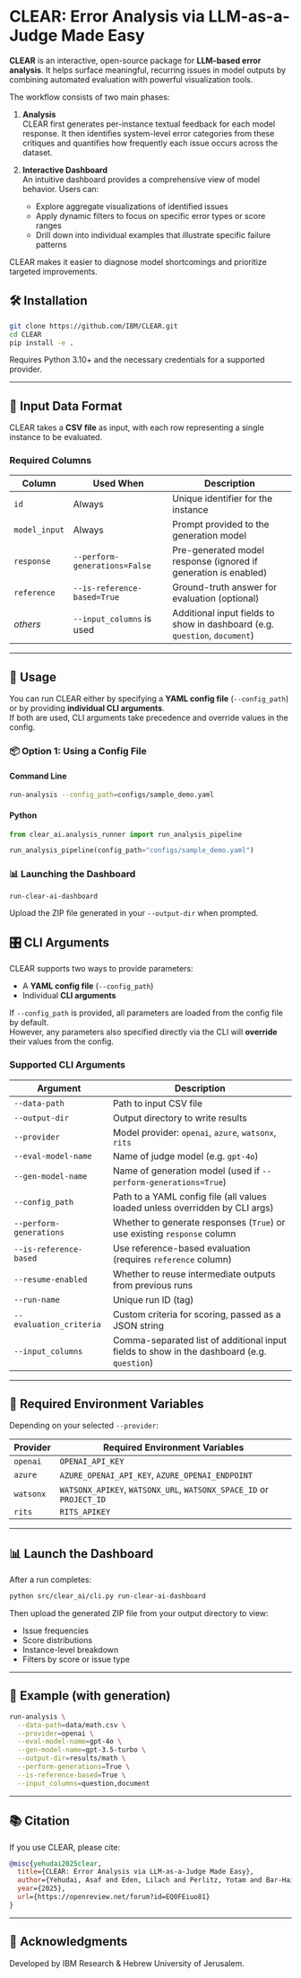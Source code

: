 # CLEAR: Error Analysis via LLM-as-a-Judge Made Easy

**CLEAR** is an interactive, open-source package for **LLM-based error analysis**. It helps surface meaningful, recurring issues in model outputs by combining automated evaluation with powerful visualization tools.

The workflow consists of two main phases:

1. **Analysis**  
   CLEAR first generates per-instance textual feedback for each model response. It then identifies system-level error categories from these critiques and quantifies how frequently each issue occurs across the dataset.

2. **Interactive Dashboard**  
   An intuitive dashboard provides a comprehensive view of model behavior. Users can:  
   - Explore aggregate visualizations of identified issues  
   - Apply dynamic filters to focus on specific error types or score ranges  
   - Drill down into individual examples that illustrate specific failure patterns

CLEAR makes it easier to diagnose model shortcomings and prioritize targeted improvements.


## 🛠 Installation

```bash
git clone https://github.com/IBM/CLEAR.git
cd CLEAR
pip install -e .
```

Requires Python 3.10+ and the necessary credentials for a supported provider.

---

## 📄 Input Data Format

CLEAR takes a **CSV file** as input, with each row representing a single instance to be evaluated.

### Required Columns

| Column        | Used When                         | Description                                                                 |
|---------------|-----------------------------------|-----------------------------------------------------------------------------|
| `id`          | Always                            | Unique identifier for the instance                                          |
| `model_input` | Always                            | Prompt provided to the generation model                                     |
| `response`    | `--perform-generations=False`     | Pre-generated model response (ignored if generation is enabled)             |
| `reference`   | `--is-reference-based=True`       | Ground-truth answer for evaluation (optional)                               |
| _others_      | `--input_columns` is used         | Additional input fields to show in dashboard (e.g. `question`, `document`)  |

---

## 🚀 Usage

You can run CLEAR either by specifying a **YAML config file** (`--config_path`) or by providing **individual CLI arguments**.  
If both are used, CLI arguments take precedence and override values in the config.

### 📦 Option 1: Using a Config File

#### Command Line

```bash
run-analysis --config_path=configs/sample_demo.yaml
```

#### Python

```python
from clear_ai.analysis_runner import run_analysis_pipeline

run_analysis_pipeline(config_path="configs/sample_demo.yaml")
```

### 📊 Launching the Dashboard

```bash
run-clear-ai-dashboard
```

Upload the ZIP file generated in your `--output-dir` when prompted.


## 🎛 CLI Arguments

CLEAR supports two ways to provide parameters:  
- A **YAML config file** (`--config_path`)  
- Individual **CLI arguments**  

If `--config_path` is provided, all parameters are loaded from the config file by default.  
However, any parameters also specified directly via the CLI will **override** their values from the config.

### Supported CLI Arguments

| Argument               | Description                                                                                     |
|------------------------|-------------------------------------------------------------------------------------------------|
| `--data-path`          | Path to input CSV file                                                                          |
| `--output-dir`         | Output directory to write results                                                               |
| `--provider`           | Model provider: `openai`, `azure`, `watsonx`, `rits`                                            |
| `--eval-model-name`    | Name of judge model (e.g. `gpt-4o`)                                                              |
| `--gen-model-name`     | Name of generation model (used if `--perform-generations=True`)                                |
| `--config_path`        | Path to a YAML config file (all values loaded unless overridden by CLI args)                    |
| `--perform-generations`| Whether to generate responses (`True`) or use existing `response` column                        |
| `--is-reference-based` | Use reference-based evaluation (requires `reference` column)                                    |
| `--resume-enabled`     | Whether to reuse intermediate outputs from previous runs                                        |
| `--run-name`           | Unique run ID (tag)                                                                             |
| `--evaluation_criteria`| Custom criteria for scoring, passed as a JSON string                                            |
| `--input_columns`      | Comma-separated list of additional input fields to show in the dashboard (e.g. `question`)      |

---

## 🔑 Required Environment Variables

Depending on your selected `--provider`:

| Provider   | Required Environment Variables                                      |
|------------|---------------------------------------------------------------------|
| `openai`   | `OPENAI_API_KEY`                                                    |
| `azure`    | `AZURE_OPENAI_API_KEY`, `AZURE_OPENAI_ENDPOINT`                     |
| `watsonx`  | `WATSONX_APIKEY`, `WATSONX_URL`, `WATSONX_SPACE_ID` or `PROJECT_ID` |
| `rits`     | `RITS_APIKEY`                                                        |

---

## 📊 Launch the Dashboard

After a run completes:

```bash
python src/clear_ai/cli.py run-clear-ai-dashboard
```

Then upload the generated ZIP file from your output directory to view:

- Issue frequencies
- Score distributions
- Instance-level breakdown
- Filters by score or issue type

---

## 🧪 Example (with generation)

```bash
run-analysis \
  --data-path=data/math.csv \
  --provider=openai \
  --eval-model-name=gpt-4o \
  --gen-model-name=gpt-3.5-turbo \
  --output-dir=results/math \
  --perform-generations=True \
  --is-reference-based=True \
  --input_columns=question,document
```

---

## 📚 Citation

If you use CLEAR, please cite:

```bibtex
@misc{yehudai2025clear,
  title={CLEAR: Error Analysis via LLM-as-a-Judge Made Easy},
  author={Yehudai, Asaf and Eden, Lilach and Perlitz, Yotam and Bar-Haim, Roy and Shmueli-Scheuer, Michal},
  year={2025},
  url={https://openreview.net/forum?id=EQ0FEiuo81}
}
```

---

## 🤝 Acknowledgments

Developed by IBM Research & Hebrew University of Jerusalem.

